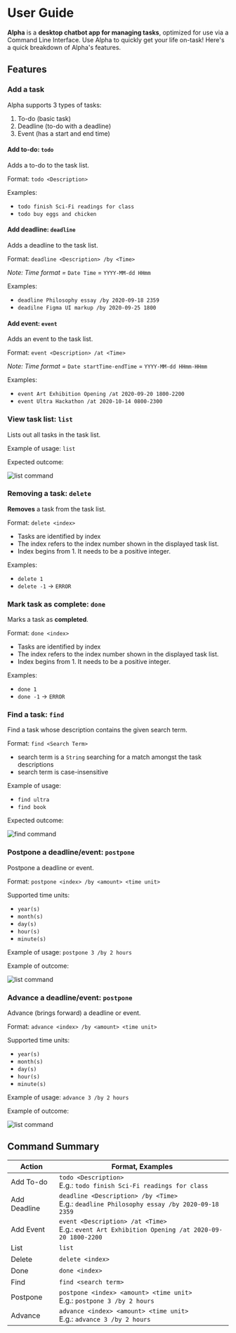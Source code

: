 # User Guide
**Alpha** is a **desktop chatbot app for managing tasks**, 
optimized for use via a Command Line Interface. 
Use Alpha to quickly get your life on-task! Here's a 
quick breakdown of Alpha's features.
 
## Features

### Add a task
Alpha supports 3 types of tasks:
1. To-do (basic task)
2. Deadline (to-do with a deadline)
3. Event (has a start and end time) 

#### Add to-do: `todo`
Adds a to-do to the task list.

Format: `todo <Description>`

Examples: 
* `todo finish Sci-Fi readings for class`
* `todo buy eggs and chicken` 

#### Add deadline: `deadline`
Adds a deadline to the task list.

Format: `deadline <Description> /by <Time>`

_Note: Time format =_ `Date Time` = `YYYY-MM-dd HHmm`

Examples: 
* `deadline Philosophy essay /by 2020-09-18 2359`
* `deadilne Figma UI markup /by 2020-09-25 1800`

#### Add event: `event`
Adds an event to the task list.

Format: `event <Description> /at <Time>`

_Note: Time format =_ `Date startTime-endTime` = `YYYY-MM-dd HHmm-HHmm`

Examples: 
* `event Art Exhibition Opening /at 2020-09-20 1800-2200`
* `event Ultra Hackathon /at 2020-10-14 0800-2300`

### View task list: `list`
Lists out all tasks in the task list.

Example of usage: `list`

Expected outcome: 

![list command](./images/list.png)

### Removing a task: `delete`
**Removes** a task from the task list.

Format: `delete <index>`
* Tasks are identified by index
* The index refers to the index number shown in the displayed task list.
* Index begins from 1. It needs to be a positive integer.

Examples:
* `delete 1` 
* `delete -1` -> `ERROR` 

### Mark task as complete: `done`
Marks a task as **completed**.

Format: `done <index>`
* Tasks are identified by index
* The index refers to the index number shown in the displayed task list.
* Index begins from 1. It needs to be a positive integer.

Examples:
* `done 1` 
* `done -1` -> `ERROR` 

### Find a task: `find`
Find a task whose description contains the given search term.

Format: `find <Search Term>`
* search term is a `String` searching for a match amongst the task descriptions
* search term is case-insensitive

Example of usage: 
* `find ultra`
* `find book`

Expected outcome: 

![find command](./images/find.png)

### Postpone a deadline/event: `postpone`
Postpone a deadline or event.

Format: `postpone <index> /by <amount> <time unit>`

Supported time units: 
* `year(s)`
* `month(s)`
* `day(s)`
* `hour(s)`
* `minute(s)`

Example of usage: `postpone 3 /by 2 hours`

Example of outcome:

![list command](./images/postpone.png) 

### Advance a deadline/event: `postpone`
Advance (brings forward) a deadline or event.

Format: `advance <index> /by <amount> <time unit>`

Supported time units: 
* `year(s)`
* `month(s)`
* `day(s)`
* `hour(s)`
* `minute(s)`

Example of usage: `advance 3 /by 2 hours`

Example of outcome:

![list command](./images/advance.png) 


## Command Summary


Action | Format, Examples
--------|------------------
Add To-do |  `todo <Description>`<br/>E.g.: `todo finish Sci-Fi readings for class` 
Add Deadline | `deadline <Description> /by <Time>`<br/>E.g.: `deadline Philosophy essay /by 2020-09-18 2359`
Add Event |  `event <Description> /at <Time>`<br/>E.g.: `event Art Exhibition Opening /at 2020-09-20 1800-2200`
List | `list`
Delete | `delete <index>`
Done | `done <index>`
Find |  `find <search term>`
Postpone | `postpone <index> <amount> <time unit>`<br/>E.g.: `postpone 3 /by 2 hours` 
Advance | `advance <index> <amount> <time unit>`<br/>E.g.: `advance 3 /by 2 hours` 
